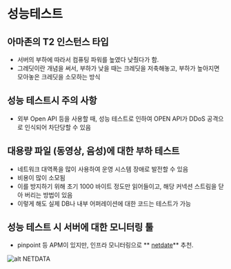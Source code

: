 # 성능테스트

## 아마존의 T2 인스턴스 타입

* 서버의 부하에 따라서 컴퓨팅 파워를 높였다 낮췄다가 함.
* 그레딧이란 개념을 써서, 부하가 낮을 때는 크레딧을 저축해놓고, 부하가 높아지면 모아놓은 크레딧을 소모하는 방식

## 성능 테스트시 주의 사항

* 외부 Open API 등을 사용할 때, 성능 테스트로 인하여 OPEN API가 DDoS 공격으로 인식되어 차단당할 수 있음

## 대용량 파일 (동영상, 음성)에 대한 부하 테스트

* 네트워크 대역폭을 많이 사용하여 운영 시스템 장애로 발전할 수 있음
* 비용이 많이 소모됨
* 이를 방지하기 위해 초기 1000 바이트 정도만 읽어들이고, 해당 커넥션 스트림을 닫아 버리는 방법이 있음
* 이렇게 해도 실제 DB나 내부 어퍼레이션에 대한 코드는 테스트가 가능

## 성능 테스트 시 서버에 대한 모니터링 툴

* pinpoint 등 APM이 있지만, 인프라 모니터링으로 ** [netdate](https://github.com/firehol/netdata)** 추천.

![alt NETDATA](http://cfile28.uf.tistory.com/image/24432F465716ED481AC06C "netdata")